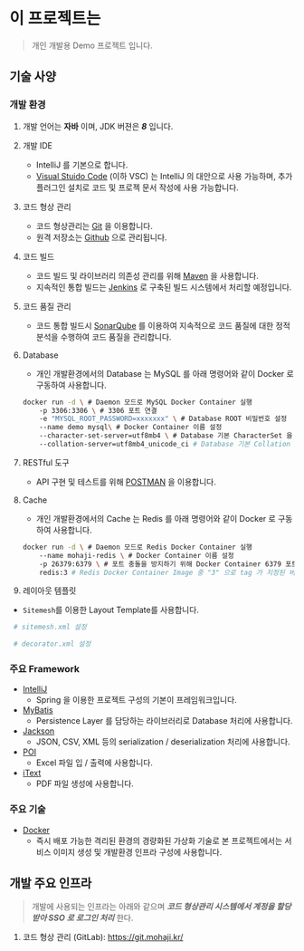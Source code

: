 # 이 프로젝트는

> 개인 개발용 Demo 프로젝트 입니다.

## 기술 사양

### 개발 환경

1. 개발 언어는 **자바** 이며, JDK 버젼은 **_8_** 입니다.
2. 개발 IDE
   * IntelliJ 를 기본으로 합니다.
   * [Visual Stuido Code](https://code.visualstudio.com/) (이하 VSC) 는 IntelliJ 의 대안으로 사용 가능하며, 추가 플러그인 설치로 코드 및 프로젝 문서 작성에 사용 가능합니다.
3. 코드 형상 관리
   * 코드 형상관리는 [Git](https://git-scm.com/) 을 이용합니다.
   * 원격 저장소는 [Github](https://about.github.com/) 으로 관리됩니다.
4. 코드 빌드
   * 코드 빌드 및 라이브러리 의존성 관리를 위해 [Maven](http://maven.apache.org/) 을 사용합니다.
   * 지속적인 통합 빌드는 [Jenkins](https://jenkins.io/) 로 구축된 빌드 시스템에서 처리할 예정입니다.
5. 코드 품질 관리
   * 코드 통합 빌드시 [SonarQube](https://www.sonarqube.org/) 를 이용하여 지속적으로 코드 품질에 대한 정적 분석을 수행하여 코드 품질을 관리합니다.
6. Database
   * 개인 개발환경에서의 Database 는 MySQL 를 아래 명령어와 같이 Docker 로 구동하여 사용합니다.

    ```bash
    docker run -d \ # Daemon 모드로 MySQL Docker Container 실행
        -p 3306:3306 \ # 3306 포트 연결
        -e "MYSQL_ROOT_PASSWORD=xxxxxxx" \ # Database ROOT 비밀번호 설정
        --name demo mysql\ # Docker Container 이름 설정
        --character-set-server=utf8mb4 \ # Database 기본 CharacterSet 을 UTF8 로 설정
        --collation-server=utf8mb4_unicode_ci # Database 기본 Collation 을 UTF8 로 설정
    ```
7. RESTful 도구
   * API 구현 및 테스트를 위해 [POSTMAN](https://www.getpostman.com/apps) 을 이용합니다.
8. Cache
   * 개인 개발환경에서의 Cache 는 Redis 를 아래 명령어와 같이 Docker 로 구동하여 사용합니다.

   ```bash
   docker run -d \ # Daemon 모드로 Redis Docker Container 실행
       --name mohaji-redis \ # Docker Container 이름 설정
       -p 26379:6379 \ # 포트 충돌을 방지하기 위해 Docker Container 6379 포트를 Docker Host 의 26379 로 연결
       redis:3 # Redis Docker Container Image 중 "3" 으로 tag 가 지정된 버젼 사용
   ```
9. 레이아웃 템플릿
  * `Sitemesh`를 이용한 Layout Template를 사용합니다.

  ```bash
   # sitemesh.xml 설정
   
   # decorator.xml 설정
  ```

### 주요 Framework

* [IntelliJ](https://www.jetbrains.com/ko-kr/idea/download/#section=windows)
  * Spring 을 이용한 프로젝트 구성의 기본이 프레임워크입니다.
* [MyBatis](http://www.mybatis.org/mybatis-3/)
  * Persistence Layer 를 담당하는 라이브러리로 Database 처리에 사용합니다.
* [Jackson](https://github.com/FasterXML/jackson)
  * JSON, CSV, XML 등의 serialization / deserialization 처리에 사용합니다.
* [POI](https://poi.apache.org/)
  * Excel 파일 입 / 출력에 사용합니다.
* [iText](https://itextpdf.com/)
  * PDF 파일 생성에 사용합니다.

### 주요 기술

* [Docker](https://www.docker.com/)
  * 즉시 배포 가능한 격리된 환경의 경량화된 가상화 기술로 본 프로젝트에서는 서비스 이미지 생성 및 개발환경 인프라 구성에 사용합니다.

## 개발 주요 인프라

> 개발에 사용되는 인프라는 아래와 같으며 _**코드 형상관리 시스템에서 계정을 할당받아 SSO 로 로그인 처리**_ 한다.

1. 코드 형상 관리 (GitLab): <https://git.mohaji.kr/>
